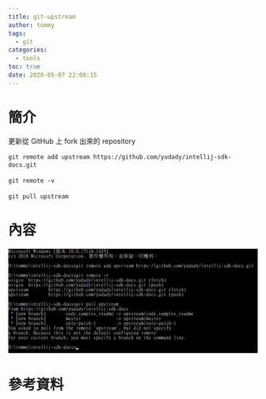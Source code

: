 ```yaml
---
title: git-upstream
author: tommy
tags:
  - git
categories:
  - tools
toc: true
date: 2020-05-07 22:08:15
---
```


# 簡介
更新從 GitHub 上 fork 出來的 repository

```shell script
git remote add upstream https://github.com/yudady/intellij-sdk-docs.git

git remote -v

git pull upstream
```

<!--more-->
# 內容
![](git-upstream/20200507221244.png)

# 參考資料


